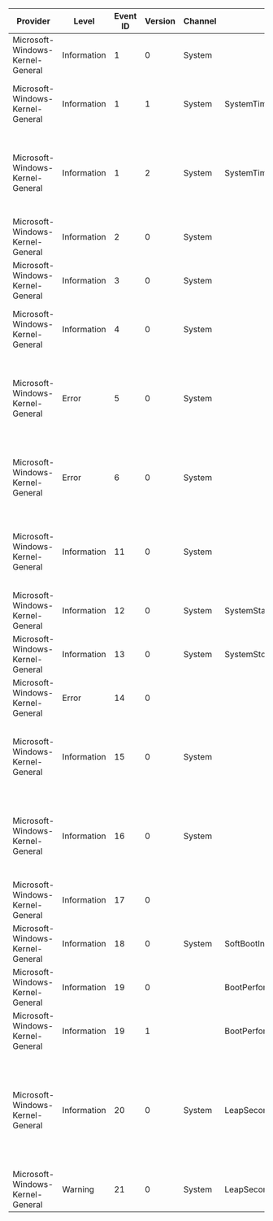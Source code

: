 Provider                          |  Level        |  Event ID  |  Version  |  Channel  |  Task                        |  Opcode  |  Keyword                              |  Message
----------------------------------|---------------|------------|-----------|-----------|------------------------------|----------|---------------------------------------|---------------------------------------------------------------------------------------------------------------------------------------------------------------------------
Microsoft-Windows-Kernel-General  |  Information  |  1         |  0        |  System   |                              |          |  Time                                 |  The system time has changed to {NewTime} from {OldTime}.
Microsoft-Windows-Kernel-General  |  Information  |  1         |  1        |  System   |  SystemTimeChange            |          |  Time                                 |  The system time has changed to {NewTime} from {OldTime}.Change Reason: {Reason}.
Microsoft-Windows-Kernel-General  |  Information  |  1         |  2        |  System   |  SystemTimeChange            |          |  Time                                 |  The system time has changed to {NewTime} from {OldTime}.Change Reason: {Reason}.Process: '{ProcessName}' (PID {ProcessID}).
Microsoft-Windows-Kernel-General  |  Information  |  2         |  0        |  System   |                              |          |                                       |  License policy-cache corruption detected.
Microsoft-Windows-Kernel-General  |  Information  |  3         |  0        |  System   |                              |          |                                       |  License policy-cache corruption has been fixed.
Microsoft-Windows-Kernel-General  |  Information  |  4         |  0        |  System   |                              |          |                                       |  License policy-cache has expired because it was not updated within expected duration.
Microsoft-Windows-Kernel-General  |  Error        |  5         |  0        |  System   |                              |          |                                       |  {Registry Hive Recovered} Registry hive (file): '{ExtraString}' was corrupted and it has been recovered. Some data might have been lost.
Microsoft-Windows-Kernel-General  |  Error        |  6         |  0        |  System   |                              |          |                                       |  An I/O operation initiated by the Registry failed unrecoverably.The Registry could not flush hive (file): '{ExtraString}'.
Microsoft-Windows-Kernel-General  |  Information  |  11        |  0        |  System   |                              |          |                                       |  TxR init phase for hive {ExtraString} (TM: {TmId}; RM: {RmId}) finished with result={Status} (Internal code={InternalCode}).
Microsoft-Windows-Kernel-General  |  Information  |  12        |  0        |  System   |  SystemStart                 |          |  BootPerformance                      |  The operating system started at system time {StartTime}.
Microsoft-Windows-Kernel-General  |  Information  |  13        |  0        |  System   |  SystemStop                  |          |  BootPerformance                      |  The operating system is shutting down at system time {StopTime}.
Microsoft-Windows-Kernel-General  |  Error        |  14        |  0        |           |                              |          |  KERNEL_GENERAL_SECURITY_ACCESSCHECK  |
Microsoft-Windows-Kernel-General  |  Information  |  15        |  0        |  System   |                              |          |                                       |  Hive {HiveName} was reorganized with a starting size of {OriginalSize} bytes and an ending size of {NewSize} bytes.
Microsoft-Windows-Kernel-General  |  Information  |  16        |  0        |  System   |                              |          |                                       |  The access history in hive {HiveName} was cleared updating {KeysUpdated} keys and creating {DirtyPages} modified pages.
Microsoft-Windows-Kernel-General  |  Information  |  17        |  0        |           |                              |          |  KERNEL_GENERAL_TOKEN_SID_MANAGEMENT  |
Microsoft-Windows-Kernel-General  |  Information  |  18        |  0        |  System   |  SoftBootInfo                |          |  BootPerformance                      |  The operating system is starting after soft restart.
Microsoft-Windows-Kernel-General  |  Information  |  19        |  0        |           |  BootPerformanceData         |          |  BootPerformance                      |
Microsoft-Windows-Kernel-General  |  Information  |  19        |  1        |           |  BootPerformanceData         |          |  BootPerformance                      |
Microsoft-Windows-Kernel-General  |  Information  |  20        |  0        |  System   |  LeapSecondDataUpdate        |          |  Time                                 |  The leap second configuration has been updated.Reason: {UpdateReason}Leap seconds enabled: {EnabledNew}New leap second count: {CountNew}Old leap second count: {CountOld}
Microsoft-Windows-Kernel-General  |  Warning      |  21        |  0        |  System   |  LeapSecondDataParseFailure  |          |  Time                                 |  Failed to update leap second data from the registry. Reason: {FailureResult}